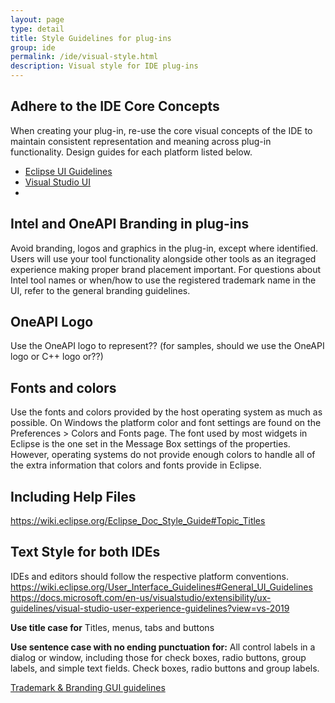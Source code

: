 ```yaml
---
layout: page
type: detail
title: Style Guidelines for plug-ins
group: ide
permalink: /ide/visual-style.html
description: Visual style for IDE plug-ins
---
```


## Adhere to the IDE Core Concepts
When creating your plug-in, re-use the core visual concepts of the IDE to maintain consistent representation and meaning across plug-in functionality.  Design guides for each platform listed below.
* <a href="https://wiki.eclipse.org/User_Interface_Guidelines#General_UI_Guidelines/" target="_blank">Eclipse UI Guidelines</a>
* <a href="https://docs.microsoft.com/en-us/visualstudio/extensibility/ux-guidelines/visual-studio-user-experience-guidelines?view=vs-2019" target="_blank">Visual Studio UI</a>
* <a href="https://docs.microsoft.com/en-us/visualstudio/extensibility/starting-to-develop-visual-studio-extensions?view=vs-2019" target="_blank"></a>


## Intel and OneAPI Branding in plug-ins
Avoid branding, logos and graphics in the plug-in, except where identified.  Users will use your tool functionality alongside other tools as an itegraged experience making proper brand placement important.  For questions about Intel tool names or when/how to use the registered trademark name in the UI, refer to the general branding guidelines.

## OneAPI Logo
Use the OneAPI logo to represent??  (for samples, should we use the OneAPI logo or C++ logo or??)

## Fonts and colors
Use the fonts and colors provided by the host operating system as much as possible. On Windows the platform color and font settings are found on the Preferences > Colors and Fonts page. The font used by most widgets in Eclipse is the one set in the Message Box settings of the properties. However, operating systems do not provide enough colors to handle all of the extra information that colors and fonts provide in Eclipse. 


## Including Help Files
https://wiki.eclipse.org/Eclipse_Doc_Style_Guide#Topic_Titles

## Text Style for both IDEs
IDEs and editors should follow the respective platform conventions.  
https://wiki.eclipse.org/User_Interface_Guidelines#General_UI_Guidelines
https://docs.microsoft.com/en-us/visualstudio/extensibility/ux-guidelines/visual-studio-user-experience-guidelines?view=vs-2019

**Use title case for**
Titles, menus, tabs and buttons

**Use sentence case with no ending punctuation for:**
All control labels in a dialog or window, including those for check boxes, radio buttons, group labels, and simple text fields.
Check boxes, radio buttons and group labels. 


 <a href="https://daniellecox.github.io/style-guide-guide/brand.html" target="_blank">Trademark & Branding GUI guidelines</a>
